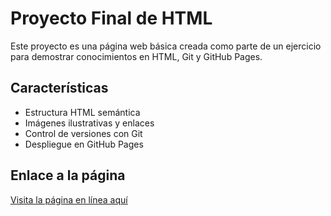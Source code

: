 # Proyecto Final de HTML

Este proyecto es una página web básica creada como parte de un ejercicio para demostrar conocimientos en HTML, Git y GitHub Pages.

## Características
- Estructura HTML semántica
- Imágenes ilustrativas y enlaces
- Control de versiones con Git
- Despliegue en GitHub Pages

## Enlace a la página
[Visita la página en línea aquí](https://perezcollas.github.io/final)


